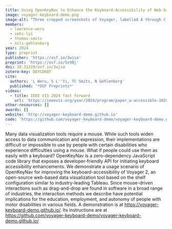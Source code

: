```yaml
---
title: Using OpenKeyNav to Enhance the Keyboard-Accessibility of Web-based Data Visualization Tools
image: voyager-keyboard-demo.png
image-alt: "Three cropped screenshots of Voyager, labelled A through C, with arrows pointing from A to B and from B to C. A shows a two-column layout, with a list of data field 'pills' on the left, and a list of empty data shelves (encodings, marks, facets and more) on the right. The data field pills on the left column are all given pink labels (unique alphabetic letters for each) and surrounded with a pink outline. B shows the same view but cropped to part of the layout. Here, only one of the pills in the left column is labeled, this time with a small dot instead of a letter. The right column's empty shelves are highlighted green with the words 'drop a field here' and have the same pink outlines with alphabetic labels. C shows the same view but cropped. Here, there are no pink highlights. Instead, on the encoding field called 'x', there is now a filled data field called 'Major_Genre'."
members:
  - lawrence-weru
  - sehi-lyi
  - thomas-smits
  - nils-gehlenborg
year: 2024
type: preprint
publisher: 'https://osf.io/3wjsa'
preprint: 'https://osf.io/5v98j'
doi: 10.31219/osf.io/3wjsa
zotero-key: D8YCD6QT
cite:
  authors: 'L Weru, S L''Yi, TC Smits, N Gehlenborg'
  published: '*OSF Preprints*'
videos:
  - title: IEEE VIS 2024 fast forward
    url: 'https://ieeevis.org/year/2024/program/paper_w-accessible-1024.html'
other-resources: []
awards: []
website: 'http://voyager-keyboard-demo.github.io'
code: 'https://github.com/voyager-keyboard-demo/voyager-keyboard-demo.github.io'
---
```

Many data visualization tools require a mouse. While such tools widen access to data communication and expression, their implementations are difficult or impossible to use by people with certain disabilities who experience difficulties using a mouse. What if people could use them as easily with a keyboard? OpenKeyNav is a zero-dependency JavaScript code library that exposes a developer-friendly API for initiating keyboard accessibility enhancements. We demonstrate a usage scenario of OpenKeyNav for improving the keyboard-accessibility of Voyager 2, an open-source web-based data visualization tool based on the shelf configuration similar to industry-leading Tableau. Since mouse-driven interactions such as drag-and-drop are found in software in a broad range of industries, the interaction methods we describe have potential implications for the education, employment, and autonomy of people with motor disabilities in various fields. A demonstration is at https://voyager-keyboard-demo.github.io/. Its instructions are at https://github.com/voyager-keyboard-demo/voyager-keyboard-demo.github.io/
